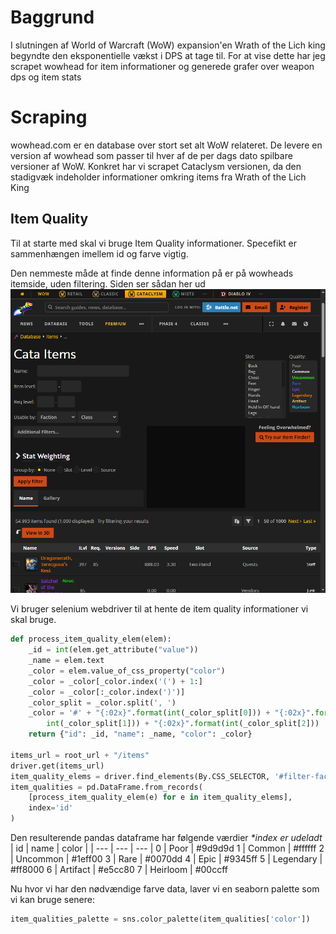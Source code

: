 # Baggrund
I slutningen af World of Warcraft (WoW) expansion'en Wrath of the Lich king begyndte den eksponentielle vækst i DPS at tage til.
For at vise dette har jeg scrapet wowhead for item informationer og generede grafer over weapon dps og item stats

# Scraping
wowhead.com er en database over stort set alt WoW relateret.
De levere en version af wowhead som passer til hver af de per dags dato spilbare versioner af WoW.
Konkret har vi scrapet Cataclysm versionen, da den stadigvæk indeholder informationer omkring items fra Wrath of the Lich King

## Item Quality
Til at starte med skal vi bruge Item Quality informationer.
Specefikt er sammenhængen imellem id og farve vigtig.

Den nemmeste måde at finde denne information på er på wowheads itemside, uden filtering.
Siden ser sådan her ud
![alt text](wowhead_items.png)

Vi bruger selenium webdriver til at hente de item quality informationer vi skal bruge.
``` python
def process_item_quality_elem(elem):
    _id = int(elem.get_attribute("value"))
    _name = elem.text
    _color = elem.value_of_css_property("color")
    _color = _color[_color.index('(') + 1:]
    _color = _color[:_color.index(')')]
    _color_split = _color.split(', ')
    _color = '#' + "{:02x}".format(int(_color_split[0])) + "{:02x}".format(
        int(_color_split[1])) + "{:02x}".format(int(_color_split[2]))
    return {"id": _id, "name": _name, "color": _color}

items_url = root_url + "/items"
driver.get(items_url)
item_quality_elems = driver.find_elements(By.CSS_SELECTOR, '#filter-facet-quality > option')
item_qualities = pd.DataFrame.from_records(
    [process_item_quality_elem(e) for e in item_quality_elems],
    index='id'
)
```
Den resulterende pandas dataframe har følgende værdier _*index er udeladt_
| id | name | color |
| --- | --- | --- |
0 | Poor | #9d9d9d
1 | Common | #ffffff
2 | Uncommon | #1eff00
3 | Rare | #0070dd
4 | Epic | #9345ff
5 | Legendary | #ff8000
6 | Artifact | #e5cc80
7 | Heirloom | #00ccff

Nu hvor vi har den nødvændige farve data, laver vi en seaborn palette som vi kan bruge senere:
``` python
item_qualities_palette = sns.color_palette(item_qualities['color'])
```